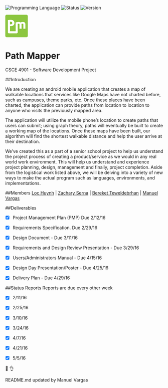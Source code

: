 <!-- using shields.io for status buttons -->
![Programming Language](https://img.shields.io/badge/Language-Java-black.svg)
![Status](https://img.shields.io/badge/Status-Working-green.svg)
![Version](https://img.shields.io/badge/Version-v1.02-blue.svg)


![](https://raw.githubusercontent.com/ManuelVargas1251/PathMapper/master/icon/mipmap-hdpi/ic_launcher.png)
# Path Mapper
CSCE 4901 - Software Development Project

##Introduction

We are creating an android mobile application that creates a map of walkable locations that services like Google Maps have not charted before, such as campuses, theme parks, etc. Once these places have been charted, the application can provide paths from location to location to anyone who visits the previously mapped area. 

The application will utilize the mobile phone’s location to create paths that users can submit; using graph theory, paths will eventually be built to create a working map of the locations. Once these maps have been built, our algorithm will find the shortest walkable distance and help the user arrive at their destination.

We’ve created this as a part of a senior school project to help us understand the project process of creating a product/service as we would in any real world work environment. This will help us understand and experience project planning, design, management and finally, project completion. Aside from the logistical work listed above, we will be delving into a variety of new ways to make the actual program such as languages, environments, and implementations.


##Members
[Loc Huynh](https://github.com/loczhuynh) | [Zachary Serna](https://github.com/ZacharySerna) | [Bereket Teweldebrhan](https://github.com/bkmearoy) | [Manuel Vargas](http://manuelvargas.me/dynamo)

##Deliverables

- [x] Project Management Plan (PMP)
Due 2/12/16
	
- [x] Requirements Specification.
Due 2/29/16
	
- [x] Design Document - Due 3/11/16
- [x] Requirements and Design Review Presentation - Due 3/29/16
- [x] Users/Administrators Manual - Due 4/15/16
- [x] Design Day Presentation/Poster - Due 4/25/16
- [x] Delivery Plan - Due 4/29/16

##Status Reports
Reports are due every other week
- [x] 2/11/16
- [x] 2/25/16
- [x] 3/10/16
- [x] 3/24/16
- [x] 4/7/16
- [x] 4/21/16
- [x] 5/5/16



:date: :ok_hand:

README.md updated by Manuel Vargas
